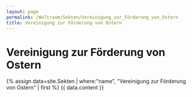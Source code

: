 ```yaml
---
layout: page
permalink: /Weltraum/Sekten/Vereinigung_zur_Förderung_von_Ostern
title: Vereinigung zur Förderung von Ostern
---
```


# Vereinigung zur Förderung von Ostern

{% assign data=site.Sekten | where:"name", "Vereinigung zur Förderung von Ostern" | first %}
{{ data.content }}
